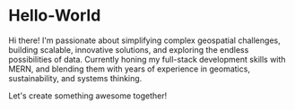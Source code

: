 # Hello-World

Hi there! I'm passionate about simplifying complex geospatial challenges, building scalable, innovative solutions, and exploring the endless possibilities of data. Currently honing my full-stack development skills with MERN, and blending them with years of experience in geomatics, sustainability, and systems thinking.

Let's create something awesome together!
